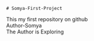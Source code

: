    # Somya-First-Project
This my first repository on github
<br>
Author-Somya
<br>
The Author is Exploring 